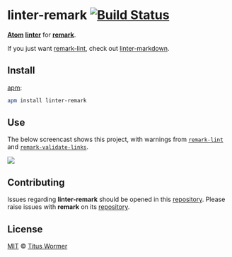 # linter-remark [![Build Status][travis-badge]][travis]

[**Atom**][atom] [**linter**][linter] for [**remark**][remark].

If you just want [remark-lint][], check out [linter-markdown][].

## Install

[apm][]:

```sh
apm install linter-remark
```

## Use

The below screencast shows this project, with warnings from
[`remark-lint`][remark-lint] and
[`remark-validate-links`][remark-validate-links].

![][screencast]

## Contributing

Issues regarding **linter-remark** should be opened in this
[repository][linter-issues].
Please raise issues with **remark** on its [repository][remark-issues].

## License

[MIT][license] © [Titus Wormer][author]

<!-- Definitions -->

[travis-badge]: https://img.shields.io/travis/wooorm/linter-remark.svg

[travis]: https://travis-ci.org/wooorm/linter-remark

[apm]: https://github.com/atom/apm

[license]: license

[author]: https://wooorm.com

[atom]: https://atom.io

[remark]: https://github.com/remarkjs/remark

[linter]: https://github.com/steelbrain/linter

[screencast]: https://raw.githubusercontent.com/wooorm/linter-remark/master/screencast.gif

[remark-lint]: https://github.com/remarkjs/remark-lint

[remark-validate-links]: https://github.com/remarkjs/remark-validate-links

[linter-markdown]: https://github.com/AtomLinter/linter-markdown

[linter-issues]: https://github.com/wooorm/linter-remark/issues

[remark-issues]: https://github.com/remarkjs/remark/issues
